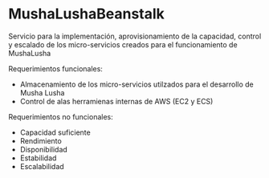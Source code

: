 # MushaLushaBeanstalk
Servicio para la implementación, aprovisionamiento de la capacidad, control y escalado de los micro-servicios creados para el funcionamiento de MushaLusha

Requerimientos funcionales:
- Almacenamiento de los micro-servicios utilzados para el desarrollo de Musha Lusha
- Control de alas herramienas internas de AWS (EC2 y ECS)

Requerimientos no funcionales:
- Capacidad suficiente
- Rendimiento
- Disponibilidad
- Estabilidad
- Escalabilidad
